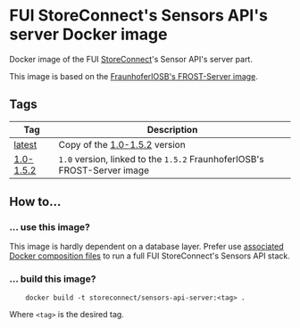 # FUI StoreConnect's Sensors API's server Docker image

Docker image of the FUI [StoreConnect](https://www.pole-scs.org/projet/storeconnect)'s Sensor API's server part.

This image is based on the [FraunhoferIOSB's FROST-Server image](https://hub.docker.com/r/fraunhoferiosb/frost-server/). 
    
## Tags

Tag                         | Description
--------------------------- | ----------------------------------------------------------------------------------------------------------------
[latest](./1.0-1.4)         | Copy of the [1.0-1.5.2](./1.0-1.5.2) version
[1.0-1.5.2](./1.0-1.5.2)    | `1.0` version, linked to the `1.5.2` FraunhoferIOSB's FROST-Server image

## How to...

### ... use this image?

This image is hardly dependent on a database layer. Prefer use [associated Docker composition files](../../compositions) to run a full FUI StoreConnect's Sensors API stack.

### ... build this image? 

```
    docker build -t storeconnect/sensors-api-server:<tag> .
```

Where `<tag>` is the desired tag. 